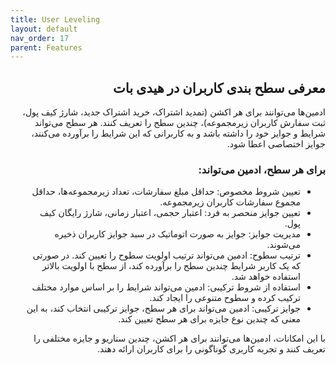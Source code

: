 ```yaml
---
title: User Leveling
layout: default
nav_order: 17
parent: Features
---
```


<head>
    <meta charset="utf-8">
    <link rel="stylesheet" href="https://b3h1z.github.io/HidyBot-Docs/assets/css/style.css">
</head>
<div dir="rtl">


<h2>معرفی سطح بندی کاربران در هیدی بات</h2>

<p>ادمین‌ها می‌توانند برای هر اکشن (تمدید اشتراک، خرید اشتراک جدید، شارژ کیف پول، ثبت سفارش کاربران زیرمجموعه)، چندین سطح را تعریف کنند. هر سطح می‌تواند شرایط و جوایز خود را داشته باشد و به کاربرانی که این شرایط را برآورده می‌کنند، جوایز اختصاصی اعطا شود.</p>

<h3>برای هر سطح، ادمین می‌تواند:</h3>
<ul>
    <li>تعیین شروط مخصوص: حداقل مبلغ سفارشات، تعداد زیرمجموعه‌ها، حداقل مجموع سفارشات کاربران زیرمجموعه.</li>
    <li>تعیین جوایز منحصر به فرد: اعتبار حجمی، اعتبار زمانی، شارژ رایگان کیف پول.</li>
    <li>مدیریت جوایز: جوایز به صورت اتوماتیک در سبد جوایز کاربران ذخیره می‌شوند.</li>
    <li>ترتیب سطوح: ادمین می‌تواند ترتیب اولویت سطوح را تعیین کند. در صورتی که یک کاربر شرایط چندین سطح را برآورده کند، از سطح با اولویت بالاتر استفاده خواهد شد.</li>
    <li>استفاده از شروط ترکیبی: ادمین می‌تواند شرایط را بر اساس موارد مختلف ترکیب کرده و سطوح متنوعی را ایجاد کند.</li>
    <li>جوایز ترکیبی: ادمین می‌تواند برای هر سطح، جوایز ترکیبی انتخاب کند، به این معنی که چندین نوع جایزه برای هر سطح تعیین کند.</li>
</ul>

<p>با این امکانات، ادمین‌ها می‌توانند برای هر اکشن، چندین سناریو و جایزه مختلفی را تعریف کنند و تجربه کاربری گوناگونی را برای کاربران ارائه دهند.</p>


</div>
